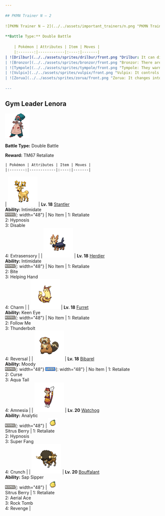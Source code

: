 ```yaml
---

## PKMN Trainer N – 2

![PKMN Trainer N – 2](../../assets/important_trainers/n.png "PKMN Trainer N – 2")

**Battle Type:** Double Battle

    | Pokémon | Attributes | Item | Moves |
    |:-------:|------------|:----:|-------|
| ![Drilbur](../../assets/sprites/drilbur/front.png "Drilbur: It can dig through the ground at a speed of 30 mph. It could give a car running aboveground a good race.") | **Lv. 19** [Drilbur](../../pokemon/drilbur.md/)<br>**Ability:** ?<br>![ground](../../assets/types/ground.png "Ground"){: width="48"} | No Item | 1. —<br>2. —<br>3. —<br>4. — |
| ![Bronzor](../../assets/sprites/bronzor/front.png "Bronzor: There are researchers who believe this Pokémon reflected like a mirror in the distant past.") | **Lv. 19** [Bronzor](../../pokemon/bronzor.md/)<br>**Ability:** ?<br>![steel](../../assets/types/steel.png "Steel"){: width="48"} ![psychic](../../assets/types/psychic.png "Psychic"){: width="48"} | No Item | 1. —<br>2. —<br>3. —<br>4. — |
| ![Tympole](../../assets/sprites/tympole/front.png "Tympole: They warn others of danger by vibrating their cheeks to create a high-pitched sound.") | **Lv. 19** [Tympole](../../pokemon/tympole.md/)<br>**Ability:** ?<br>![water](../../assets/types/water.png "Water"){: width="48"} | No Item | 1. —<br>2. —<br>3. —<br>4. — |
| ![Vulpix](../../assets/sprites/vulpix/front.png "Vulpix: It controls balls of fire. As it grows, its six tails split from their tips to make more tails.") | **Lv. 19** [Vulpix](../../pokemon/vulpix.md/)<br>**Ability:** ?<br>![fire](../../assets/types/fire.png "Fire"){: width="48"} | No Item | 1. —<br>2. —<br>3. —<br>4. — |
| ![Zorua](../../assets/sprites/zorua/front.png "Zorua: It changes into the forms of others to surprise them. Apparently, it often transforms into a silent child.") | **Lv. 19** [Zorua](../../pokemon/zorua.md/)<br>**Ability:** ?<br>![dark](../../assets/types/dark.png "Dark"){: width="48"} | No Item | 1. —<br>2. —<br>3. —<br>4. — |

---
```


## Gym Leader Lenora

![Gym Leader Lenora](../../assets/important_trainers/lenora.png "Gym Leader Lenora")

**Battle Type:** Double Battle

**Reward:** TM67 Retaliate

    | Pokémon | Attributes | Item | Moves |
    |:-------:|------------|:----:|-------|
| ![Stantler](../../assets/sprites/stantler/front.png "Stantler: Staring at its antlers creates an odd sensation as if one were being drawn into their centers.") | **Lv. 18** [Stantler](../../pokemon/stantler.md/)<br>**Ability:** <span class="tooltip" title="Lowers the foe’s Attack stat.">Intimidate</span><br>![normal](../../assets/types/normal.png "Normal"){: width="48"} | No Item | 1: <span class='tooltip' title='The user gets revenge for a fainted ally. If an ally fainted in the previous turn, this attack’s damage increases.'>Retaliate</span><br>2: <span class='tooltip' title='The user employs hypnotic suggestion to make the target fall into a deep sleep.'>Hypnosis</span><br>3: <span class='tooltip' title='For four turns, this move prevents the target from using the move it last used.'>Disable</span><br>4: <span class='tooltip' title='The user attacks with an odd, unseeable power. It may also make the target flinch.'>Extrasensory</span> |
| ![Herdier](../../assets/sprites/herdier/front.png "Herdier: It has black, cape-like fur that is very hard and decreases the amount of damage it receives.") | **Lv. 18** [Herdier](../../pokemon/herdier.md/)<br>**Ability:** <span class="tooltip" title="Lowers the foe’s Attack stat.">Intimidate</span><br>![normal](../../assets/types/normal.png "Normal"){: width="48"} | No Item | 1: <span class='tooltip' title='The user gets revenge for a fainted ally. If an ally fainted in the previous turn, this attack’s damage increases.'>Retaliate</span><br>2: <span class='tooltip' title='The target is bitten with viciously sharp fangs. It may make the target flinch.'>Bite</span><br>3: <span class='tooltip' title='The user assists an ally by boosting the power of its attack.'>Helping Hand</span><br>4: <span class='tooltip' title='The user gazes at the target rather charmingly, making it less wary. The target’s Attack is harshly lowered.'>Charm</span> |
| ![Furret](../../assets/sprites/furret/front.png "Furret: The mother puts its offspring to sleep by curling up around them. It corners foes with speed.") | **Lv. 18** [Furret](../../pokemon/furret.md/)<br>**Ability:** <span class="tooltip" title="Prevents other Pokémon from lowering accuracy.">Keen Eye</span><br>![normal](../../assets/types/normal.png "Normal"){: width="48"} | No Item | 1: <span class='tooltip' title='The user gets revenge for a fainted ally. If an ally fainted in the previous turn, this attack’s damage increases.'>Retaliate</span><br>2: <span class='tooltip' title='The user draws attention to itself, making all targets take aim only at the user.'>Follow Me</span><br>3: <span class='tooltip' title='A strong electric blast is loosed at the target. It may also leave the target with paralysis.'>Thunderbolt</span><br>4: <span class='tooltip' title='An all-out attack that becomes more powerful the less HP the user has.'>Reversal</span> |
| ![Bibarel](../../assets/sprites/bibarel/front.png "Bibarel: A river dammed by Bibarel will never overflow its banks, which is appreciated by people nearby.") | **Lv. 18** [Bibarel](../../pokemon/bibarel.md/)<br>**Ability:** <span class="tooltip" title="Raises one stat and lowers another.">Moody</span><br>![normal](../../assets/types/normal.png "Normal"){: width="48"} ![water](../../assets/types/water.png "Water"){: width="48"} | No Item | 1: <span class='tooltip' title='The user gets revenge for a fainted ally. If an ally fainted in the previous turn, this attack’s damage increases.'>Retaliate</span><br>2: <span class='tooltip' title='A move that works differently for the Ghost type than for all other types.'>Curse</span><br>3: <span class='tooltip' title='The user attacks by swinging its tail as if it were a vicious wave in a raging storm.'>Aqua Tail</span><br>4: <span class='tooltip' title='The user temporarily empties its mind to forget its concerns. It sharply raises the user’s Sp. Def stat.'>Amnesia</span> |
| ![Watchog](../../assets/sprites/watchog/front.png "Watchog: When they see an enemy, their tails stand high, and they spit the seeds of berries stored in their cheek pouches.") | **Lv. 20** [Watchog](../../pokemon/watchog.md/)<br>**Ability:** <span class="tooltip" title="Boosts move power when the Pokémon moves last.">Analytic</span><br>![normal](../../assets/types/normal.png "Normal"){: width="48"} | ![Sitrus Berry](../../assets/items/sitrus-berry.png "Sitrus Berry")<br><span class="tooltip" title="If held by a Pokémon, it heals the user’s HP a little.">Sitrus Berry</span> | 1: <span class='tooltip' title='The user gets revenge for a fainted ally. If an ally fainted in the previous turn, this attack’s damage increases.'>Retaliate</span><br>2: <span class='tooltip' title='The user employs hypnotic suggestion to make the target fall into a deep sleep.'>Hypnosis</span><br>3: <span class='tooltip' title='The user chomps hard on the target with its sharp front fangs. It cuts the target’s HP to half.'>Super Fang</span><br>4: <span class='tooltip' title='The user crunches up the target with sharp fangs. It may also lower the target’s Defense stat.'>Crunch</span> |
| ![Bouffalant](../../assets/sprites/bouffalant/front.png "Bouffalant: Their fluffy fur absorbs damage, even if they strike foes with a fierce headbutt.") | **Lv. 20** [Bouffalant](../../pokemon/bouffalant.md/)<br>**Ability:** <span class="tooltip" title="Boosts Attack when hit by a Grass-type move.">Sap Sipper</span><br>![normal](../../assets/types/normal.png "Normal"){: width="48"} | ![Sitrus Berry](../../assets/items/sitrus-berry.png "Sitrus Berry")<br><span class="tooltip" title="If held by a Pokémon, it heals the user’s HP a little.">Sitrus Berry</span> | 1: <span class='tooltip' title='The user gets revenge for a fainted ally. If an ally fainted in the previous turn, this attack’s damage increases.'>Retaliate</span><br>2: <span class='tooltip' title='The user confounds the target with speed, then slashes. The attack lands without fail.'>Aerial Ace</span><br>3: <span class='tooltip' title='Boulders are hurled at the target. It also lowers the target’s Speed by preventing its movement.'>Rock Tomb</span><br>4: <span class='tooltip' title='An attack move that inflicts double the damage if the user has been hurt by the opponent in the same turn.'>Revenge</span> |

